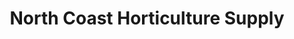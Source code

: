 ---
title: "North Coast Horticulture Supply"
url: /eureka/north-coast-horticulture-supply/
shop: Garten-Center
---